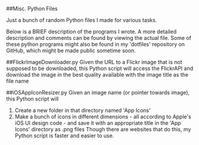 ##Misc. Python Files

Just a bunch of random Python files I made for various tasks.

Below is a BRIEF description of the programs I wrote. A more detailed description and comments can be found by viewing the actual file.
Some of these python programs might also be found in my 'dotfiles' repository on GitHub, which might be made public sometime soon.

##FlickrImageDownloader.py
Given the URL to a Flickr image that is not supposed to be downloaded, this Python script will access the FlickrAPI and download the image in the best quality available with the image title as the file name

##iOSAppIconResizer.py
Given an image name (or pointer towards image), this Python script will 
1. Create a new folder in that directory named 'App Icons'
2. Make a bunch of icons in different dimensions - all according to Apple's iOS UI design code - and save it with an appropriate title in the 'App Icons' directory as .png files
Though there are websites that do this, my Python script is faster and easier to use.
